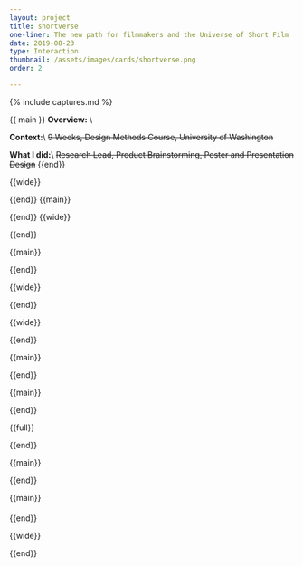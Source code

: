 ```yaml
---
layout: project
title: shortverse
one-liner: The new path for filmmakers and the Universe of Short Film
date: 2019-08-23
type: Interaction
thumbnail: /assets/images/cards/shortverse.png
order: 2

---
```

{% include captures.md %}

{{ main }}
**Overview:** \\


**Context:**\\
~~9 Weeks, Design Methods Course, University of Washington~~

**What I did:**\\
~~Research Lead, Product Brainstorming, Poster and Presentation Design~~
{{end}}

{{wide}}

{{end}}
{{main}}

{{end}}
{{wide}}


{{end}}

{{main}}

{{end}}

{{wide}}

{{end}}

{{wide}}

{{end}}

{{main}}

{{end}}


{{main}}

{{end}}

{{full}}


{{end}}

{{main}}

{{end}}

{{main}}
####
{{end}}

{{wide}}

{{end}}
